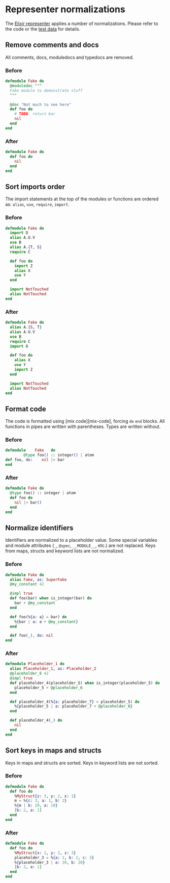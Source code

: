 # Representer normalizations

The [Elixir representer][representer] applies a number of normalizations.
Please refer to the code or the [test data][test-data] for details.

## Remove comments and docs

All comments, docs, moduledocs and typedocs are removed.

### Before

```elixir
defmodule Fake do
  @moduledoc """
  Fake module to demonstrate stuff
  """

  @doc "Not much to see here"
  def foo do
    # TODO: return bar
    nil
  end
end
```

### After

```elixir
defmodule Fake do
  def foo do
    nil
  end
end
```

## Sort imports order

The import statements at the top of the modules or functions are ordered as: `alias`, `use`, `require`, `import`.

### Before

```elixir
defmodule Fake do
  import D
  alias A.U.V
  use B
  alias A.{T, S}
  require C

  def foo do
    import Z
    alias X
    use Y
  end

  import NotTouched
  alias NotTouched
end
```

### After

```elixir
defmodule Fake do
  alias A.{S, T}
  alias A.U.V
  use B
  require C
  import D

  def foo do
    alias X
    use Y
    import Z
  end

  import NotTouched
  alias NotTouched
end
```

## Format code

The code is formatted using [mix code][mix-code], forcing `do` `end` blocks.
All functions in pipes are written with parentheses.
Types are written without.

### Before

```elixir
defmodule    Fake   do
        @type foo() :: integer() | atom
def foo, do:    nil |> bar
end
```

### After

```elixir
defmodule Fake do
  @type foo() :: integer | atom
  def foo do
    nil |> bar()
  end
end
```

## Normalize identifiers

Identifiers are normalized to a placeholder value.
Some special variables and module attributes (`_`, `@spec`, `__MODULE__`, etc.) are not replaced.
Keys from maps, structs and keyword lists are not normalized.

### Before

```elixir
defmodule Fake do
  alias Fake, as: SuperFake
  @my_constant 42

  @impl true
  def foo(bar) when is_integer(bar) do
    bar + @my_constant
  end

  def foo(%{a: a} = bar) do
    %{bar | a: a + @my_constant}
  end

  def foo(_), do: nil
end
```

### After

```elixir
defmodule Placeholder_1 do
  alias Placeholder_1, as: Placeholder_2
  @placeholder_6 42
  @impl true
  def placeholder_4(placeholder_5) when is_integer(placeholder_5) do
    placeholder_5 + @placeholder_6
  end

  def placeholder_4(%{a: placeholder_7} = placeholder_5) do
    %{placeholder_5 | a: placeholder_7 + @placeholder_6}
  end

  def placeholder_4(_) do
    nil
  end
end
```

## Sort keys in maps and structs

Keys in maps and structs are sorted.
Keys in keyword lists are not sorted.

### Before

```elixir
defmodule Fake do
  def foo do
    %MyStruct{z: 3, y: 2, x: 1}
    m = %{c: 3, a: 1, b: 2}
    %{m | b: 20, a: 10}
    [b: 2, a: 1]
  end
end
```

### After

```elixir
defmodule Fake do
  def foo do
    %MyStruct{x: 1, y: 2, z: 3}
    placeholder_3 = %{a: 1, b: 2, c: 3}
    %{placeholder_3 | a: 10, b: 20}
    [b: 2, a: 1]
  end
end
```

[representer]: https://github.com/exercism/elixir-representer
[test-data]: https://github.com/exercism/elixir-representer/tree/main/test_data
[mix-format]: https://hexdocs.pm/mix/main/Mix.Tasks.Format.html

